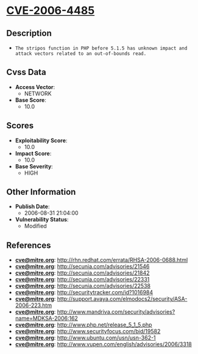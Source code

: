 
# [CVE-2006-4485](http://rhn.redhat.com/errata/RHSA-2006-0688.html)

## Description

- `The stripos function in PHP before 5.1.5 has unknown impact and attack vectors related to an out-of-bounds read.`

## Cvss Data

- **Access Vector**:
  - NETWORK
- **Base Score**:
  - 10.0

## Scores

- **Exploitability Score**:
  - 10.0
- **Impact Score**:
  - 10.0
- **Base Severity**:
  - HIGH

## Other Information

- **Publish Date**:
  - 2006-08-31 21:04:00
- **Vulnerability Status**:
  - Modified

## References

- **cve@mitre.org**: http://rhn.redhat.com/errata/RHSA-2006-0688.html
- **cve@mitre.org**: http://secunia.com/advisories/21546
- **cve@mitre.org**: http://secunia.com/advisories/21842
- **cve@mitre.org**: http://secunia.com/advisories/22331
- **cve@mitre.org**: http://secunia.com/advisories/22538
- **cve@mitre.org**: http://securitytracker.com/id?1016984
- **cve@mitre.org**: http://support.avaya.com/elmodocs2/security/ASA-2006-223.htm
- **cve@mitre.org**: http://www.mandriva.com/security/advisories?name=MDKSA-2006:162
- **cve@mitre.org**: http://www.php.net/release_5_1_5.php
- **cve@mitre.org**: http://www.securityfocus.com/bid/19582
- **cve@mitre.org**: http://www.ubuntu.com/usn/usn-362-1
- **cve@mitre.org**: http://www.vupen.com/english/advisories/2006/3318
